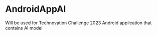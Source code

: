 # AndroidAppAI
Will be used for Technovation Challenge 2023 
Android application that contains AI model 
